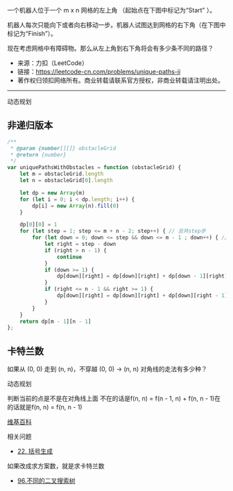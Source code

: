 
一个机器人位于一个 m x n 网格的左上角 （起始点在下图中标记为“Start” ）。

机器人每次只能向下或者向右移动一步。机器人试图达到网格的右下角（在下图中标记为“Finish”）。

现在考虑网格中有障碍物。那么从左上角到右下角将会有多少条不同的路径？

- 来源：力扣（LeetCode）
- 链接：https://leetcode-cn.com/problems/unique-paths-ii
- 著作权归领扣网络所有。商业转载请联系官方授权，非商业转载请注明出处。

----

动态规划

## 非递归版本

```javascript
/**
 * @param {number[][]} obstacleGrid
 * @return {number}
 */
var uniquePathsWithObstacles = function (obstacleGrid) {
    let m = obstacleGrid.length
    let n = obstacleGrid[0].length

    let dp = new Array(m)
    for (let i = 0; i < dp.length; i++) {
        dp[i] = new Array(n).fill(0)
    }

    dp[0][0] = 1
    for (let step = 1; step <= m + n - 2; step++) { // 总共step步
        for (let down = 0; down <= step && down <= m - 1 ; down++) { // 向下down步
            let right = step - down
            if (right > n - 1) {
                continue
            }
            if (down >= 1) {
                dp[down][right] = dp[down][right] + dp[down - 1][right]
            }
            if (right <= n - 1 && right >= 1) {
                dp[down][right] = dp[down][right] + dp[down][right - 1]
            }
        }
    }
    return dp[m - 1][n - 1]
};
```

## 卡特兰数

如果从 (0, 0) 走到 (n, n)，不穿越 (0, 0) -> (n, n) 对角线的走法有多少种？

动态规划

判断当前的点是不是在对角线上面 不在的话是f(n, n) = f(n - 1, n) + f(n, n - 1)在的话就是f(n, n) = f(n, n - 1)

[维基百科](https://zh.wikipedia.org/wiki/%E5%8D%A1%E5%A1%94%E5%85%B0%E6%95%B0)

相关问题

- [22. 括号生成](https://leetcode-cn.com/classic/problems/generate-parentheses/description/)

如果改成求方案数，就是求卡特兰数

- [96.不同的二叉搜索树]()
